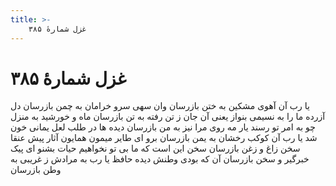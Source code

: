 ```yaml
---
title: >-
    غزل شمارهٔ ۳۸۵
---
```

# غزل شمارهٔ ۳۸۵

یا رب آن آهوی مشکین به ختن بازرسان
وان سهی سرو خرامان به چمن بازرسان
دل آزرده ما را به نسیمی بنواز
یعنی آن جان ز تن رفته به تن بازرسان
ماه و خورشید به منزل چو به امر تو رسند
یار مه روی مرا نیز به من بازرسان
دیده ها در طلب لعل یمانی خون شد
یا رب آن کوکب رخشان به یمن بازرسان
برو ای طایر میمون همایون آثار
پیش عنقا سخن زاغ و زغن بازرسان
سخن این است که ما بی تو نخواهیم حیات
بشنو ای پیک خبرگیر و سخن بازرسان
آن که بودی وطنش دیده حافظ یا رب
به مرادش ز غریبی به وطن بازرسان

